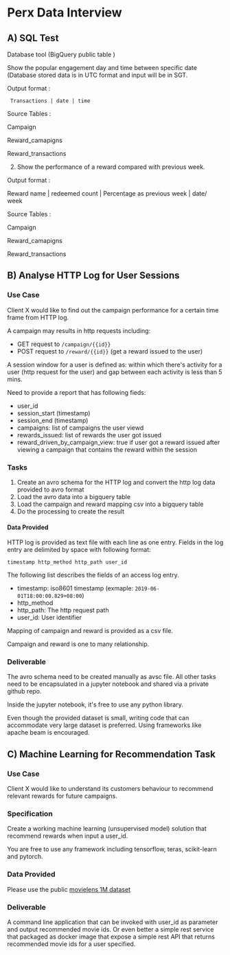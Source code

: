 # Perx Data Interview

## A) SQL Test

Database tool (BigQuery public table )

Show the popular engagement day and time between specific date (Database stored data is in UTC format and input will be in  SGT. 


Output format :

     Transactions | date | time 


Source Tables  :

Campaign 

Reward_camapigns

Reward_transactions


2.   Show the performance of a reward compared with previous week.


Output format :


 Reward name |  redeemed count |   Percentage as previous week  | date/ week 	



Source Tables  :

Campaign 

Reward_camapigns

Reward_transactions


## B) Analyse HTTP Log for User Sessions

### Use Case

Client X would like to find out the campaign performance for a certain time frame from HTTP log.

A campaign may results in http requests including:

* GET request to `/campaign/{{id}}`
* POST request to `/reward/{{id}}` (get a reward issued to the user)

A session window for a user is defined as: within which there's activity for a user (http request for the user) and gap between each activity is less than 5 mins.

Need to provide a report that has following fieds:

* user_id
* session_start (timestamp)
* session_end (timestamp)
* campaigns: list of campaigns the user viewd
* rewards_issued: list of rewards the user got issued
* reward_driven_by_campaign_view: true if user got a reward issued after viewing a campaign that contains the reward within the session

### Tasks

1. Create an avro schema for the HTTP log and convert the http log data provided to avro format
2. Load the avro data into a bigquery table
3. Load the campaign and reward mapping csv into a bigquery table
4. Do the processing to create the result

#### Data Provided

HTTP log is provided as text file with each line as one entry. Fields in the log entry are delimited by space with following format:

```
timestamp http_method http_path user_id
```

The following list describes the fields of an access log entry.

* timestamp: iso8601 timestamp (exmaple: `2019-06-01T18:00:00.829+08:00`)
* http_method
* http_path: The http request path
* user_id: User identifier

Mapping of campaign and reward is provided as a csv file.

Campaign and reward is one to many relationship.

### Deliverable

The avro schema need to be created manually as avsc file. All other tasks need to be encapsulated in a jupyter notebook and shared via a private github repo.

Inside the jupyter notebook, it's free to use any python library.

Even though the provided dataset is small, writing code that can accommodate very large dataset is preferred. Using frameworks like apache beam is encouraged.

## C) Machine Learning for Recommendation Task

### Use Case

Client X would like to understand its customers behaviour to recommend relevant rewards for future campaigns.

### Specification

Create a working machine learning (unsupervised model) solution that recommend rewards when input a user_id.

You are free to use any framework including tensorflow, teras, scikit-learn and pytorch.

### Data Provided

Please use the public [movielens 1M dataset](https://grouplens.org/datasets/movielens/1m)

### Deliverable

A command line application that can be invoked with user_id as parameter and output recommended movie ids. Or even better a simple rest service that packaged as docker image that expose a simple rest API that returns recommended movie ids for a user specified.
